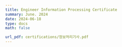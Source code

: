 ```yaml
---
title: Engineer Information Processing Certificate
summary: June. 2024
date: 2024-06-18
type: docs
math: false

url_pdf: certifications/정보처리기사.pdf
---
```

